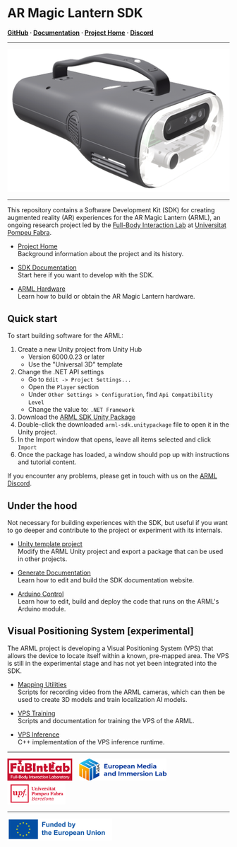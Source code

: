 # AR Magic Lantern SDK
**[GitHub](https://github.com/fubilab/arml-sdk) ·
  [Documentation](https://fubilab.github.io/arml-sdk/) ·
  [Project Home](https://emil-xr.eu/lighthouse-projects/upf-ar-magic-lantern/) ·
  [Discord](https://discord.gg/zWZT3yKf4q)**
<hr size="1" />

![](./arml-website/docs/images/arml-render-ob.png)

<hr size="1" />

This repository contains a Software Development Kit (SDK) for creating augmented reality (AR) experiences for the AR Magic Lantern (ARML), an ongoing research project led by the [Full-Body Interaction Lab](https://www.upf.edu/web/fubintlab) at [Universitat Pompeu Fabra](https://www.upf.edu/). 

- [Project Home](https://emil-xr.eu/lighthouse-projects/upf-ar-magic-lantern/)  
Background information about the project and its history.

- [SDK Documentation ](https://fubilab.github.io/arml-sdk/)  
Start here if you want to develop with the SDK.

- [ARML Hardware](https://fubilab.github.io/arml-sdk/docs/hardware.html)  
Learn how to build or obtain the AR Magic Lantern hardware.

## Quick start

To start building software for the ARML:
1. Create a new Unity project from Unity Hub
   - Version 6000.0.23 or later
   - Use the "Universal 3D" template
2. Change the .NET API settings
   - Go to `Edit -> Project Settings...`
   - Open the `Player` section
   - Under `Other Settings > Configuration`, find `Api Compatibility Level`
   - Change the value to: `.NET Framework`
3. Download the [ARML SDK Unity Package](https://github.com/fubilab/arml-sdk/releases/latest/download/arml-sdk.unitypackage)
4. Double-click the downloaded `arml-sdk.unitypackage` file to open it in the Unity project.
5. In the Import window that opens, leave all items selected and click `Import`
6. Once the package has loaded, a window should pop up with instructions and tutorial content. 

If you encounter any problems, please get in touch with us on the [ARML Discord](https://discord.gg/zWZT3yKf4q).

## Under the hood

Not necessary for building experiences with the SDK, but useful if you want to go deeper and contribute to the project or experiment with its internals.

- [Unity template project](./arml-unity/)  
Modify the ARML Unity project and export a package that can be used in other projects.

- [Generate Documentation](./arml-website/)  
Learn how to edit and build the SDK documentation website.

- [Arduino Control](./arml-arduino/)  
Learn how to edit, build and deploy the code that runs on the ARML's Arduino module. 

## Visual Positioning System [experimental]

The ARML project is developing a Visual Positioning System (VPS) that allows the device to locate itself within a known, pre-mapped area. The VPS is still in the experimental stage and has not yet been integrated into the SDK.

- [Mapping Utilities](./arml-utils/)  
Scripts for recording video from the ARML cameras, which can then be used to create 3D models and train localization AI models.

- [VPS Training](https://github.com/fubilab/vps-training)  
Scripts and documentation for training the VPS of the ARML.

- [VPS Inference](https://github.com/fubilab/vps-inference)  
C++ implementation of the VPS inference runtime.

<hr size="1">
<a href="https://www.upf.edu/web/fubintlab">
<img src="./arml-website/docs/images/FubIntLab.jpg" height="50" margin="5"/></a>
&nbsp;&nbsp;
<a href="https://emil-xr.eu">
<img src="./arml-website/docs/images/emil-logo.png" height="50"/></a>
&nbsp;&nbsp;
<a href="https://upf.edu">
<img src="./arml-website/docs/images/UPF.png" height="50"/></a>
<hr size="1">
<img src="./arml-website/docs/images/funded-by-the-eu.png" height="50" />

